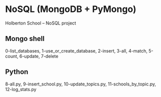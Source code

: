 # NoSQL (MongoDB + PyMongo)
Holberton School – NoSQL project

## Mongo shell
0-list_databases, 1-use_or_create_database, 2-insert, 3-all, 4-match, 5-count, 6-update, 7-delete

## Python
8-all.py, 9-insert_school.py, 10-update_topics.py, 11-schools_by_topic.py, 12-log_stats.py
